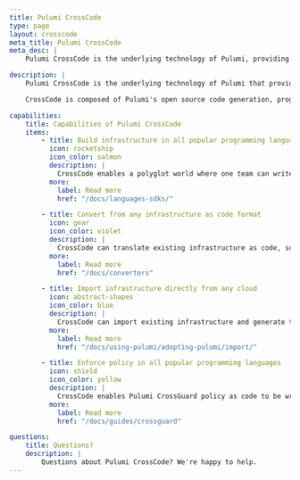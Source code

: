 ```yaml
---
title: Pulumi CrossCode
type: page
layout: crosscode
meta_title: Pulumi CrossCode
meta_desc: |
    Pulumi CrossCode is the underlying technology of Pulumi, providing universal infrastructure and policy as code to cloud developers and infrastructure experts.

description: |
    Pulumi CrossCode is the underlying technology of Pulumi that provides universal infrastructure and policy as code to all cloud builders, developers and infrastructure experts. CrossCode provides the universal translation layer to the Pulumi infrastructure as code engine.

    CrossCode is composed of Pulumi's open source code generation, program generation, schema, and packages software. [View on GitHub](https://github.com/pulumi/pulumi/tree/master/pkg/codegen).

capabilities:
    title: Capabilities of Pulumi CrossCode
    items:
        - title: Build infrastructure in all popular programming languages
          icon: rocketship
          icon_color: salmon
          description: |
            CrossCode enables a polyglot world where one team can write infrastructure as code components in one language and another team can consume them from another language. CrossCode supports any JVM language (Java, Scala, Kotlin, Clojure), .NET (C#, F#, PowerShell), Node.js (JavaScript, TypeScript), Go, Python, and markup languages (YAML, JSON, CUE). CrossCode components enable the sharing and reuse of well-architected building blocks that can be consumed across the organization.
          more:
            label: Read more
            href: "/docs/languages-sdks/"

        - title: Convert from any infrastructure as code format
          icon: gear
          icon_color: violet
          description: |
            CrossCode can translate existing infrastructure as code, such as Terraform HCL, AWS CloudFormation templates, Azure Resource Manager templates, and Kubernetes YAML, to Pulumi. This helps organizations preserve existing infrastructure as code assets but carry them forward into the future.
          more:
            label: Read more
            href: "/docs/converters"

        - title: Import infrastructure directly from any cloud
          icon: abstract-shapes
          icon_color: blue
          description: |
            CrossCode can import existing infrastructure and generate the infrastructure as code in any supported Pulumi language. This works for any infrastructure no matter if it was provisioned manually or by another infrastructure as code system.
          more:
            label: Read more
            href: "/docs/using-pulumi/adopting-pulumi/import/"

        - title: Enforce policy in all popular programming languages
          icon: shield
          icon_color: yellow
          description: |
            CrossCode enables Pulumi CrossGuard policy as code to be written in all popular programming languages (Java, .NET, TypeScript, Go, Python) and markup languages (YAML, JSON, CUE). Policy as code empowers organizations to enforce resource compliance through programmable guardrails.
          more:
            label: Read more
            href: "/docs/guides/crossguard"

questions:
    title: Questions?
    description: |
        Questions about Pulumi CrossCode? We're happy to help.
---
```

